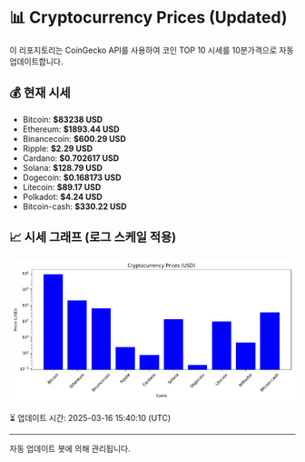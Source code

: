 
# 📊 Cryptocurrency Prices (Updated)

이 리포지토리는 CoinGecko API를 사용하여 코인 TOP 10 시세를 10분가격으로 자동 업데이트합니다.

## 💰 현재 시세
- Bitcoin: **$83238 USD**
- Ethereum: **$1893.44 USD**
- Binancecoin: **$600.29 USD**
- Ripple: **$2.29 USD**
- Cardano: **$0.702617 USD**
- Solana: **$128.79 USD**
- Dogecoin: **$0.168173 USD**
- Litecoin: **$89.17 USD**
- Polkadot: **$4.24 USD**
- Bitcoin-cash: **$330.22 USD**

## 📈 시세 그래프 (로그 스케일 적용)
![Crypto Prices](crypto_prices.png)

⏳ 업데이트 시간: 2025-03-16 15:40:10 (UTC)

---
자동 업데이트 봇에 의해 관리됩니다.
